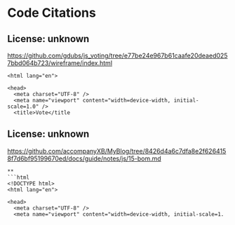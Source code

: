 # Code Citations

## License: unknown
https://github.com/gdubs/js_voting/tree/e77be24e967b61caafe20deaed0257bbd064b723/wireframe/index.html

```
<html lang="en">

<head>
  <meta charset="UTF-8" />
  <meta name="viewport" content="width=device-width, initial-scale=1.0" />
  <title>Vote</title
```


## License: unknown
https://github.com/accompanyXB/MyBlog/tree/8426d4a6c7dfa8e2f6264158f7d6bf95199670ed/docs/guide/notes/js/15-bom.md

```
**
```html
<!DOCTYPE html>
<html lang="en">

<head>
  <meta charset="UTF-8" />
  <meta name="viewport" content="width=device-width, initial-scale=1.
```

